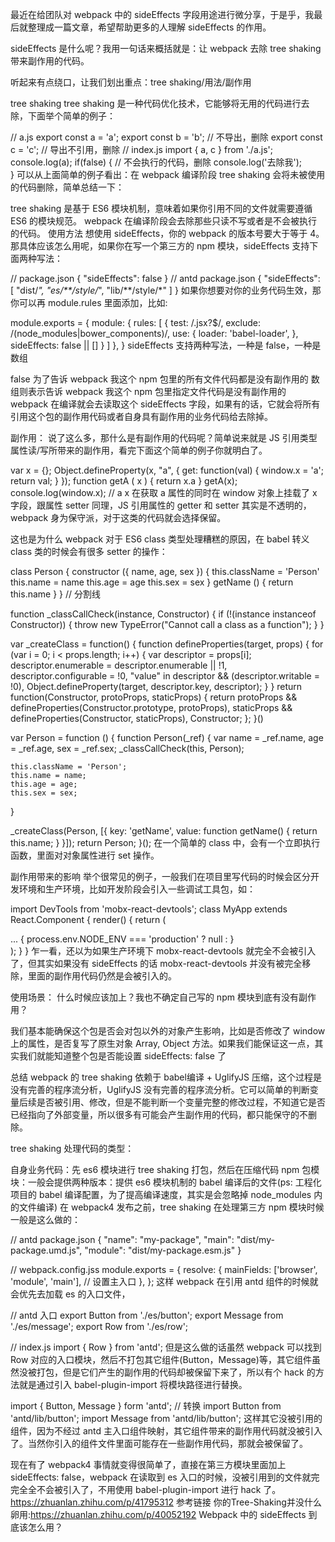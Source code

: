 <!--
 * @Author: your name
 * @Date: 2021-04-22 22:33:02
 * @LastEditTime: 2021-04-22 22:33:21
 * @LastEditors: Please set LastEditors
 * @Description: In User Settings Edit
 * @FilePath: \learn\tree-shaking的优化.md
-->
最近在给团队对 webpack 中的 sideEffects 字段用途进行微分享，于是乎，我最后就整理成一篇文章，希望帮助更多的人理解 sideEffects 的作用。

sideEffects 是什么呢？我用一句话来概括就是：让 webpack 去除 tree shaking 带来副作用的代码。

听起来有点绕口，让我们划出重点：tree shaking/用法/副作用

tree shaking
tree shaking 是一种代码优化技术，它能够将无用的代码进行去除，下面举个简单的例子：

// a.js
export const a = 'a';
export const b = 'b';    // 不导出，删除
export const c = 'c';    // 导出不引用，删除
// index.js 
import { a, c } from './a.js'; 
console.log(a);
if(false) {             // 不会执行的代码，删除
  console.log('去除我');  
}
可以从上面简单的例子看出：在 webpack 编译阶段 tree shaking 会将未被使用的代码删除，简单总结一下：

tree shaking 是基于 ES6 模块机制，意味着如果你引用不同的文件就需要遵循 ES6 的模块规范。
webpack 在编译阶段会去除那些只读不写或者是不会被执行的代码。
使用方法
想使用 sideEffects，你的 webpack 的版本号要大于等于 4。那具体应该怎么用呢，如果你在写一个第三方的 npm 模块，sideEffects 支持下面两种写法：

// package.json
{
    "sideEffects": false
}
// antd package.json
{
  "sideEffects": [
    "dist/*",
    "es/**/style/*",
    "lib/**/style/*"
  ]
}
如果你想要对你的业务代码生效，那你可以再 module.rules 里面添加，比如:

module.exports = {
  module: {
    rules: [
      {
        test: /\.jsx?$/,
        exclude: /(node_modules|bower_components)/,
        use: {
          loader: 'babel-loader',
        },
        sideEffects: false || []
      }
    ]
  },
}
sideEffects 支持两种写法，一种是 false，一种是数组

false 为了告诉 webpack 我这个 npm 包里的所有文件代码都是没有副作用的
数组则表示告诉 webpack 我这个 npm 包里指定文件代码是没有副作用的
webpack 在编译就会去读取这个 sideEffects 字段，如果有的话，它就会将所有引用这个包的副作用代码或者自身具有副作用的业务代码给去除掉。

副作用：
说了这么多，那什么是有副作用的代码呢？简单说来就是 JS 引用类型属性读/写所带来的副作用，看完下面这个简单的例子你就明白了。

var x = {};
Object.defineProperty(x, "a", {
    get: function(val) {
        window.x = 'a';
        return val;
    }
});
function getA ( x ) {
    return x.a
}
getA(x);
console.log(window.x);     // a
x 在获取 a 属性的同时在 window 对象上挂载了 x 字段，跟属性 setter 同理，JS 引用属性的 getter 和 setter 其实是不透明的，webpack 身为保守派，对于这类的代码就会选择保留。

这也是为什么 webpack 对于 ES6 class 类型处理糟糕的原因，在 babel 转义 class 类的时候会有很多 setter 的操作：

class Person {
  constructor ({ name, age, sex }) {
    this.className = 'Person'
    this.name = name
    this.age = age
    this.sex = sex
  }
  getName () {
    return this.name
  }
}
// 分割线

function _classCallCheck(instance, Constructor) { if (!(instance instanceof Constructor)) { throw new TypeError("Cannot call a class as a function"); } }

var _createClass = function() {
  function defineProperties(target, props) {
    for (var i = 0; i < props.length; i++) {
      var descriptor = props[i];
      descriptor.enumerable = descriptor.enumerable || !1, descriptor.configurable = !0,
      "value" in descriptor && (descriptor.writable = !0), Object.defineProperty(target, descriptor.key, descriptor);
    }
  }
  return function(Constructor, protoProps, staticProps) {
    return protoProps && defineProperties(Constructor.prototype, protoProps), staticProps && defineProperties(Constructor, staticProps),
    Constructor;
  };
}()

var Person = function () {
  function Person(_ref) {
    var name = _ref.name, age = _ref.age, sex = _ref.sex;
    _classCallCheck(this, Person);

    this.className = 'Person';
    this.name = name;
    this.age = age;
    this.sex = sex;
  }

  _createClass(Person, [{
    key: 'getName',
    value: function getName() {
      return this.name;
    }
  }]);
  return Person;
}();
在一个简单的 class 中，会有一个立即执行函数，里面对对象属性进行 set 操作。

副作用带来的影响
举个很常见的例子，一般我们在项目里写代码的时候会区分开发环境和生产环境，比如开发阶段会引入一些调试工具包，如：

import DevTools from 'mobx-react-devtools';
class MyApp extends React.Component {
  render() {
    return (
      <div>
        ...
        { process.env.NODE_ENV === 'production' ? null : <DevTools /> }
      </div>
    );
  }
}
乍一看，还以为如果生产环境下 mobx-react-devtools 就完全不会被引入了，但其实如果没有 sideEffects 的话 mobx-react-devtools 并没有被完全移除，里面的副作用代码仍然是会被引入的。

使用场景：
什么时候应该加上？我也不确定自己写的 npm 模块到底有没有副作用？

我们基本能确保这个包是否会对包以外的对象产生影响，比如是否修改了 window 上的属性，是否复写了原生对象 Array, Object 方法。如果我们能保证这一点，其实我们就能知道整个包是否能设置 sideEffects: false 了

总结
webpack 的 tree shaking 依赖于 babel编译 + UglifyJS 压缩，这个过程是没有完善的程序流分析，UglifyJS 没有完善的程序流分析。它可以简单的判断变量后续是否被引用、修改，但是不能判断一个变量完整的修改过程，不知道它是否已经指向了外部变量，所以很多有可能会产生副作用的代码，都只能保守的不删除。

tree shaking 处理代码的类型：

自身业务代码：先 es6 模块进行 tree shaking 打包，然后在压缩代码
npm 包模块：一般会提供两种版本：提供 es6 模块机制的 babel 编译后的文件(ps: 工程化项目的 babel 编译配置，为了提高编译速度，其实是会忽略掉 node_modules 内的文件编译)
在 webpack4 发布之前，tree shaking 在处理第三方 npm 模块时候一般是这么做的：

// antd package.json
{
  "name": "my-package",
  "main": "dist/my-package.umd.js",
  "module": "dist/my-package.esm.js"
}

// webpack.config.jss
module.exports = {
  resolve: {
    mainFields: ['browser', 'module', 'main'], // 设置主入口
  },
};
这样 webpack 在引用 antd 组件的时候就会优先去加载 es 的入口文件，

// antd 入口
export Button from './es/button';
export Message from './es/message';
export Row from './es/row';

// index.js
import { Row } from 'antd';
但是这么做的话虽然 webpack 可以找到 Row 对应的入口模块，然后不打包其它组件(Button，Message)等，其它组件虽然没被打包，但是它们产生的副作用的代码却被保留下来了，所以有个 hack 的方法就是通过引入 babel-plugin-import 将模块路径进行替换。

import { Button, Message } form 'antd';
// 转换
import Button from 'antd/lib/button';
import Message from 'antd/lib/button';
这样其它没被引用的组件，因为不经过 antd 主入口组件映射，其它组件带来的副作用代码就没被引入了。当然你引入的组件文件里面可能存在一些副作用代码，那就会被保留了。

现在有了 webpack4 事情就变得很简单了，直接在第三方模块里面加上 sideEffects: false，webpack 在读取到 es 入口的时候，没被引用到的文件就完完全全不会被引入了，不用使用 babel-plugin-import 进行 hack 了。
https://zhuanlan.zhihu.com/p/41795312
参考链接
你的Tree-Shaking并没什么卵用:https://zhuanlan.zhihu.com/p/40052192
Webpack 中的 sideEffects 到底该怎么用？